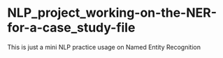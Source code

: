 # NLP_project_working-on-the-NER-for-a-case_study-file
This is just a mini NLP practice usage on Named Entity Recognition

